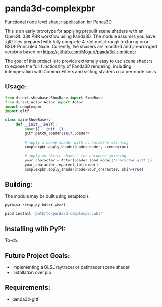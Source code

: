 # panda3d-complexpbr
Functional node level shader application for Panda3D.

This is an early prototype for applying prebuilt scene shaders with an OpenGL 330 PBR workflow using Panda3D. The module assumes you have .gltf files prepared with fully complete 4-slot metal-rough texturing on a BSDF Principled Node. Currently, the shaders are modified and prearranged versions based on https://github.com/Moguri/panda3d-simplepbr

The goal of this project is to provide extremely easy to use scene shaders to expose the full functionality of Panda3D rendering, including interoperation with CommonFilters and setting shaders on a per-node basis. 

## Usage:
```python
from direct.showbase.ShowBase import ShowBase
from direct.actor.Actor import Actor
import complexpbr
import gltf

class main(ShowBase):
     def __init__(self):
         super().__init__()
         gltf.patch_loader(self.loader)
         
         # apply a scene shader with no hardware skinning
         complexpbr.apply_shader(node=render, scene=True)
         
         # apply an "Actor shader" for hardware skinning
         your_character = Actor(loader.load_model('character.gltf'))
         your_character.reparent_to(render)
         complexpbr.apply_shader(node=your_character, skin=True)
```
## Building:

The module may be built using setuptools. 
```bash
python3 setup.py bdist_wheel
```
```bash
pip3 install 'path/to/panda3d-complexpbr.whl'
```
## Installing with PyPI:

To-do.

## Future Project Goals:

- Implementing a GLSL raytracer or pathtracer scene shader
- Installation over pip

## Requirements:

- panda3d-gltf
